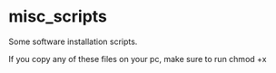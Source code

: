 # misc_scripts
Some software installation scripts.

If you copy any of these files on your pc, make sure to run chmod +x <script file> or you can also try sh <script file name>
